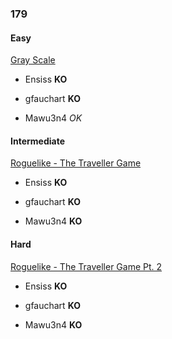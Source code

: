 ### 179

#### Easy

[Gray Scale](http://www.reddit.com/r/dailyprogrammer/comments/2ftcb8/9082014_challenge_179_easy_you_make_me_happy_when/)

* Ensiss **KO**

* gfauchart **KO**

* Mawu3n4 _OK_


#### Intermediate

[Roguelike - The Traveller Game](http://www.reddit.com/r/dailyprogrammer/comments/2g1c80/9102014_challenge_179_intermediate_roguelike_the/)

* Ensiss **KO**

* gfauchart **KO**

* Mawu3n4 **KO**


#### Hard

[Roguelike - The Traveller Game Pt. 2](http://www.reddit.com/r/dailyprogrammer/comments/2g7ucz/9122014_challenge_179_hard_traveller_game_part_2/)

* Ensiss **KO**

* gfauchart **KO**

* Mawu3n4 **KO**
